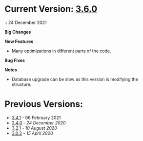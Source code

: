 # Current Version: [3.6.0](https://github.com/darktable-org/darktable/releases/tag/release-3.6.0)

:: 24 December 2021

__Big Changes__


__New Features__
- Many optimizations in different parts of the code.


__Bug Fixes__

__Notes__
- Database upgrade can be slow as this version is modifying the structure.


# Previous Versions:

- [3.4.1](https://github.com/darktable-org/darktable/releases/tag/release-3.4.1) - 06 February 2021
- [3.4.0](https://github.com/darktable-org/darktable/releases/tag/release-3.4.0) - _24 December 2020_
- [3.2.1](https://github.com/darktable-org/darktable/releases/tag/release-3.2.1) - _10 August 2020_
- [3.0.2](https://github.com/darktable-org/darktable/releases/tag/release-3.0.2) - _15 April 2020_
